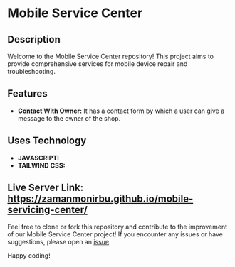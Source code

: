 # Mobile Service Center

## Description
Welcome to the Mobile Service Center repository! This project aims to provide comprehensive services for mobile device repair and troubleshooting.

## Features
- **Contact With Owner:** It has a contact form by which a user can give a message to the owner of the shop.

## Uses Technology
- **JAVASCRIPT:**
- **TAILWIND CSS:**

## Live Server Link: https://zamanmonirbu.github.io/mobile-servicing-center/

Feel free to clone or fork this repository and contribute to the improvement of our Mobile Service Center project! If you encounter any issues or have suggestions, please open an [issue](https://github.com/zamanmonirbu/mobile-servicing-center/issues).

Happy coding!
